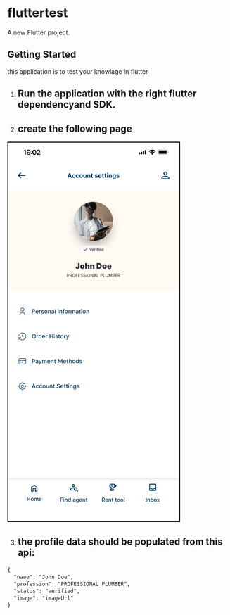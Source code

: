 # fluttertest

A new Flutter project.

## Getting Started

this application is to test your knowlage in flutter

1. ## Run the application with the right flutter dependencyand SDK.
2. ## create the following page

![img.png](img.png)

3. ## the profile data should be populated from this api:

```
{
  "name": "John Doe",
  "profession": "PROFESSIONAL PLUMBER",
  "status": "verified",
  "image": "imageUrl"
}
```
